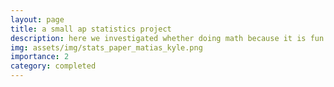 ```yaml
---
layout: page
title: a small ap statistics project
description: here we investigated whether doing math because it is fun has an association with average confidence in solving math problems among high school students
img: assets/img/stats_paper_matias_kyle.png
importance: 2
category: completed
---
```




  <object src="assets/pdf/matias-kyle-mathfunconf-stats.pdf" frameborder="0" height="500" width="1000">
  </object>



